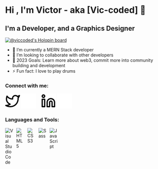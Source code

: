 # Hi , I'm Victor - aka [Vic-coded] 👋

## I'm a Developer, and a Graphics Designer
[![@viccoded's Holopin board](https://holopin.io/api/user/board?user=viccoded)](https://holopin.io/@viccoded)

- 🌱 I’m currently a MERN Stack developer
- 👯 I’m looking to collaborate with other developers
- 🥅 2023 Goals: Learn more about web3, commit more into community building and development
- ⚡ Fun fact: I love to play drums

### Connect with me:

<!-- [![website](./img/globe-light.svg)](https://codestackr.com#gh-light-mode-only)
[![website](./img/globe-dark.svg)](https://codestackr.com#gh-dark-mode-only)
&nbsp;&nbsp; -->
<!-- [![website](./img/youtube-light.svg)](https://youtube.com/codestackr#gh-light-mode-only)
[![website](./img/youtube-dark.svg)](https://youtube.com/codestackr#gh-dark-mode-only)
&nbsp;&nbsp; -->

[![website](./img/twitter-light.svg)](https://twitter.com/Victor38592863)
[![website](./img/twitter-dark.svg)](https://twitter.com/Victor38592863)
&nbsp;&nbsp;
[![website](./img/linkedin-light.svg)](www.linkedin.com/in/victor-ogbonna)
[![website](./img/linkedin-dark.svg)](www.linkedin.com/in/victor-ogbonna)
&nbsp;&nbsp;


### Languages and Tools:

<img align="left" alt="Visual Studio Code" width="26px" src="https://cdn.jsdelivr.net/gh/devicons/devicon/icons/vscode/vscode-original.svg" style="padding-right:10px;" />
<img align="left" alt="HTML5" width="26px" src="https://cdn.jsdelivr.net/gh/devicons/devicon/icons/html5/html5-original.svg" style="padding-right:10px;" />
<img align="left" alt="CSS3" width="26px" src="https://cdn.jsdelivr.net/gh/devicons/devicon/icons/css3/css3-original.svg" style="padding-right:10px;" />
<img align="left" alt="Sass" width="26px" src="https://cdn.jsdelivr.net/gh/devicons/devicon/icons/sass/sass-original.svg" style="padding-right:10px;" />

<img align="left" alt="JavaScript" width="26px" src="https://cdn.jsdelivr.net/gh/devicons/devicon/icons/javascript/javascript-original.svg" style="padding-right:10px;" />

